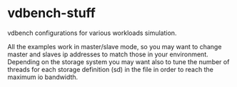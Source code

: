 # vdbench-stuff

vdbench configurations for various workloads simulation.

All the examples work in master/slave mode, so you may want to change master and slaves ip addresses to match those in your environment.
Depending on the storage system you may want also to tune the number of threads for each storage definition (sd) in the file in order to reach the maximum io bandwidth.
